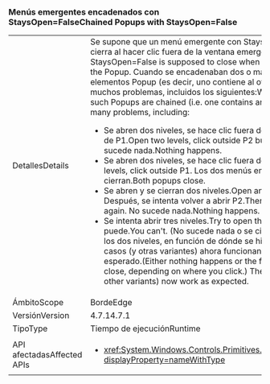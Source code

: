 ### <a name="chained-popups-with-staysopenfalse"></a><span data-ttu-id="70f95-101">Menús emergentes encadenados con StaysOpen=False</span><span class="sxs-lookup"><span data-stu-id="70f95-101">Chained Popups with StaysOpen=False</span></span>

|   |   |
|---|---|
|<span data-ttu-id="70f95-102">Detalles</span><span class="sxs-lookup"><span data-stu-id="70f95-102">Details</span></span>|<span data-ttu-id="70f95-103">Se supone que un menú emergente con StaysOpen=False se cierra al hacer clic fuera de la ventana emergente.</span><span class="sxs-lookup"><span data-stu-id="70f95-103">A Popup with StaysOpen=False is supposed to close when you click outside the Popup.</span></span> <span data-ttu-id="70f95-104">Cuando se encadenaban dos o más de estos elementos Popup (es decir, uno contiene al otro), se producían muchos problemas, incluidos los siguientes:</span><span class="sxs-lookup"><span data-stu-id="70f95-104">When two or more such Popups are chained (i.e. one contains another), there were many problems, including:</span></span><ul><li><span data-ttu-id="70f95-105">Se abren dos niveles, se hace clic fuera de P2 pero dentro de P1.</span><span class="sxs-lookup"><span data-stu-id="70f95-105">Open two levels, click outside P2 but inside P1.</span></span>  <span data-ttu-id="70f95-106">No sucede nada.</span><span class="sxs-lookup"><span data-stu-id="70f95-106">Nothing happens.</span></span></li><li><span data-ttu-id="70f95-107">Se abren dos niveles, se hace clic fuera de P1.</span><span class="sxs-lookup"><span data-stu-id="70f95-107">Open two levels, click outside P1.</span></span>  <span data-ttu-id="70f95-108">Los dos menús emergentes se cierran.</span><span class="sxs-lookup"><span data-stu-id="70f95-108">Both popups close.</span></span></li><li><span data-ttu-id="70f95-109">Se abren y se cierran dos niveles.</span><span class="sxs-lookup"><span data-stu-id="70f95-109">Open and close two levels.</span></span>  <span data-ttu-id="70f95-110">Después, se intenta volver a abrir P2.</span><span class="sxs-lookup"><span data-stu-id="70f95-110">Then try to open P2 again.</span></span>  <span data-ttu-id="70f95-111">No sucede nada.</span><span class="sxs-lookup"><span data-stu-id="70f95-111">Nothing happens.</span></span></li><li><span data-ttu-id="70f95-112">Se intenta abrir tres niveles.</span><span class="sxs-lookup"><span data-stu-id="70f95-112">Try to open three levels.</span></span>  <span data-ttu-id="70f95-113">No se puede.</span><span class="sxs-lookup"><span data-stu-id="70f95-113">You can't.</span></span>  <span data-ttu-id="70f95-114">(No sucede nada o se cierra el primero de los dos niveles, en función de dónde se hizo clic). Estos casos (y otras variantes) ahora funcionan según lo esperado.</span><span class="sxs-lookup"><span data-stu-id="70f95-114">(Either nothing happens or the first two levels close, depending on where you click.) These cases (and other variants) now work as expected.</span></span></li></ul>|
|<span data-ttu-id="70f95-115">Ámbito</span><span class="sxs-lookup"><span data-stu-id="70f95-115">Scope</span></span>|<span data-ttu-id="70f95-116">Borde</span><span class="sxs-lookup"><span data-stu-id="70f95-116">Edge</span></span>|
|<span data-ttu-id="70f95-117">Versión</span><span class="sxs-lookup"><span data-stu-id="70f95-117">Version</span></span>|<span data-ttu-id="70f95-118">4.7.1</span><span class="sxs-lookup"><span data-stu-id="70f95-118">4.7.1</span></span>|
|<span data-ttu-id="70f95-119">Tipo</span><span class="sxs-lookup"><span data-stu-id="70f95-119">Type</span></span>|<span data-ttu-id="70f95-120">Tiempo de ejecución</span><span class="sxs-lookup"><span data-stu-id="70f95-120">Runtime</span></span>|
|<span data-ttu-id="70f95-121">API afectadas</span><span class="sxs-lookup"><span data-stu-id="70f95-121">Affected APIs</span></span>|<ul><li><xref:System.Windows.Controls.Primitives.Popup.StaysOpen?displayProperty=nameWithType></li></ul>|

